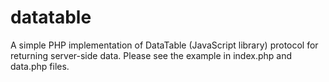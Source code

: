 # datatable

A simple PHP implementation of DataTable (JavaScript library) protocol for returning server-side data. Please see the example in
index.php and data.php files.

